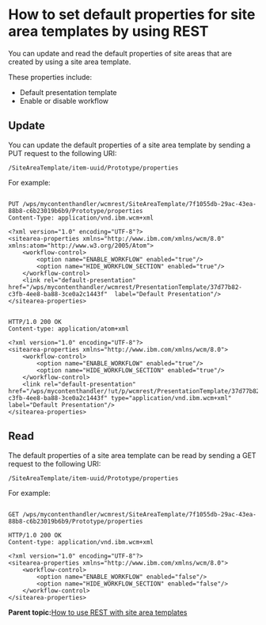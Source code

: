 # How to set default properties for site area templates by using REST 

You can update and read the default properties of site areas that are created by using a site area template.

These properties include:

-   Default presentation template
-   Enable or disable workflow

## Update

You can update the default properties of a site area template by sending a PUT request to the following URI:

```
/SiteAreaTemplate/item-uuid/Prototype/properties
```

For example:

```

PUT /wps/mycontenthandler/wcmrest/SiteAreaTemplate/7f1055db-29ac-43ea-88b8-c6b23019b6b9/Prototype/properties
Content-Type: application/vnd.ibm.wcm+xml

<?xml version="1.0" encoding="UTF-8"?>
<sitearea-properties xmlns="http://www.ibm.com/xmlns/wcm/8.0" xmlns:atom="http://www.w3.org/2005/Atom">
    <workflow-control>
        <option name="ENABLE_WORKFLOW" enabled="true"/>
        <option name="HIDE_WORKFLOW_SECTION" enabled="true"/>
    </workflow-control>
    <link rel="default-presentation" href="/wps/mycontenthandler/wcmrest/PresentationTemplate/37d77b82-c3fb-4ee8-ba88-3ce0a2c1443f"  label="Default Presentation"/>
</sitearea-properties>


HTTP/1.0 200 OK
Content-type: application/atom+xml

<?xml version="1.0" encoding="UTF-8"?>
<sitearea-properties xmlns="http://www.ibm.com/xmlns/wcm/8.0">
    <workflow-control>
        <option name="ENABLE_WORKFLOW" enabled="true"/>
        <option name="HIDE_WORKFLOW_SECTION" enabled="true"/>
    </workflow-control>
    <link rel="default-presentation" href="/wps/mycontenthandler/!ut/p/wcmrest/PresentationTemplate/37d77b82-c3fb-4ee8-ba88-3ce0a2c1443f" type="application/vnd.ibm.wcm+xml"  label="Default Presentation"/>
</sitearea-properties>

```

## Read

The default properties of a site area template can be read by sending a GET request to the following URI:

```
/SiteAreaTemplate/item-uuid/Prototype/properties
```

For example:

```

GET /wps/mycontenthandler/wcmrest/SiteAreaTemplate/7f1055db-29ac-43ea-88b8-c6b23019b6b9/Prototype/properties

HTTP/1.0 200 OK
Content-type: application/vnd.ibm.wcm+xml

<?xml version="1.0" encoding="UTF-8"?>
<sitearea-properties xmlns="http://www.ibm.com/xmlns/wcm/8.0">
    <workflow-control>
        <option name="ENABLE_WORKFLOW" enabled="false"/>
        <option name="HIDE_WORKFLOW_SECTION" enabled="false"/>
    </workflow-control>
</sitearea-properties>

```

**Parent topic:**[How to use REST with site area templates ](../wcm/wcm_rest_crud_site_temp.md)

